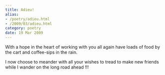 ```yaml
---
title: Adieu!
alias: 
- /poetry/adieu.html
- /2009/03/adieu.html
category: poetry
date: 19 Mar 2009
---
```


With a hope in the heart
of working with you all again
have loads of food by the cart
and coffee-sips in the rain.

I now choose to meander
with all your wishes to tread
to make new friends while I wander
on the long road ahead !!!
